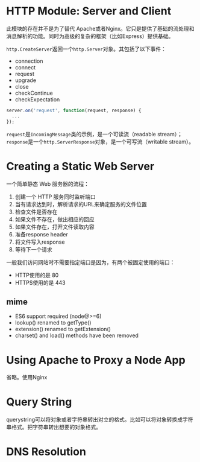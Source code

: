 # HTTP Module: Server and Client
此模块的存在并不是为了替代 Apache或者Nginx。它只是提供了基础的流处理和消息解析的功能。同时为高级的复杂的框架（比如Express）提供基础。

`http.CreateServer`返回一个`http.Server`对象。其包括了以下事件：
- connection
- connect
- request
- upgrade
- close
- checkContinue
- checkExpectation

```js
server.on('request', function(request, response) {
  ...
});
```
`request`是`IncomingMessage`类的示例，是一个可读流（readable stream）；`response`是一个`http.ServerResponse`对象，是一个可写流（writable stream）。


# Creating a Static Web Server
一个简单静态 Web 服务器的流程：
1. 创建一个 HTTP 服务同时监听端口
2. 当有请求达到时，解析请求的URL来确定服务的文件位置
3. 检查文件是否存在
4. 如果文件不存在，做出相应的回应
5. 如果文件存在，打开文件读取内容
6. 准备response header
7. 将文件写入response
8. 等待下一个请求


一般我们访问网站时不需要指定端口是因为，有两个被固定使用的端口：
- HTTP使用的是 80
- HTTPS使用的是 443

## mime
- ES6 support required (node@>=6)
- lookup() renamed to getType()
- extension() renamed to getExtension()
- charset() and load() methods have been removed


# Using Apache to Proxy a Node App
省略。使用Nginx


# Query String
querystring可以将对象或者字符串转出对立的格式。比如可以将对象转换成字符串格式。把字符串转出想要的对象格式。


# DNS Resolution
